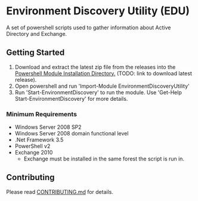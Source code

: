 # Environment Discovery Utility (EDU)

A set of powershell scripts used to gather information about Active Directory and Exchange.

## Getting Started

1. Download and extract the latest zip file from the releases into the [Powershell Module Installation Directory.](https://msdn.microsoft.com/en-us/library/dd878350(v=vs.85).aspx#Anchor_0) (TODO: link to download latest release).
2. Open powershell and run 'Import-Module EnvironmentDiscoveryUtility'
3. Run 'Start-EnvironmentDiscovery' to run the module.  Use 'Get-Help Start-EnvironmentDiscovery' for more details.

### Minimum Requirements

- Windows Server 2008 SP2
- Windows Server 2008 domain functional level 
- .Net Framework 3.5
- PowerShell v2
- Exchange 2010
  - Exchange must be installed in the same forest the script is run in.
  
## Contributing

Please read [CONTRIBUTING.md](https://github.rackspace.com/MicrosoftEng/environment-discovery-utility/blob/master/CONTRIBUTING.md) for details.
